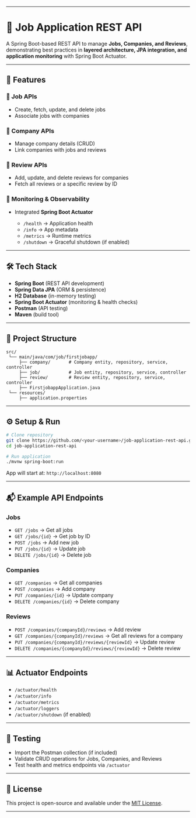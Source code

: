 

---

# 💼 Job Application REST API

A Spring Boot-based REST API to manage **Jobs, Companies, and Reviews**, demonstrating best practices in **layered architecture, JPA integration, and application monitoring** with Spring Boot Actuator.

---

## 🚀 Features

### 🔹 Job APIs

* Create, fetch, update, and delete jobs
* Associate jobs with companies

### 🔹 Company APIs

* Manage company details (CRUD)
* Link companies with jobs and reviews

### 🔹 Review APIs

* Add, update, and delete reviews for companies
* Fetch all reviews or a specific review by ID

### 🔹 Monitoring & Observability

* Integrated **Spring Boot Actuator**

  * `/health` → Application health
  * `/info` → App metadata
  * `/metrics` → Runtime metrics
  * `/shutdown` → Graceful shutdown (if enabled)

---

## 🛠️ Tech Stack

* **Spring Boot** (REST API development)
* **Spring Data JPA** (ORM & persistence)
* **H2 Database** (in-memory testing)
* **Spring Boot Actuator** (monitoring & health checks)
* **Postman** (API testing)
* **Maven** (build tool)

---

## 📂 Project Structure

```
src/
 └── main/java/com/job/firstjobapp/
     ├── company/       # Company entity, repository, service, controller
     ├── job/           # Job entity, repository, service, controller
     ├── review/        # Review entity, repository, service, controller
     ├── FirstjobappApplication.java
 └── resources/
     ├── application.properties
```

---

## ⚙️ Setup & Run

```bash
# Clone repository
git clone https://github.com/<your-username>/job-application-rest-api.git
cd job-application-rest-api

# Run application
./mvnw spring-boot:run
```

App will start at: `http://localhost:8080`

---

## 📬 Example API Endpoints

### Jobs

* `GET /jobs` → Get all jobs
* `GET /jobs/{id}` → Get job by ID
* `POST /jobs` → Add new job
* `PUT /jobs/{id}` → Update job
* `DELETE /jobs/{id}` → Delete job

### Companies

* `GET /companies` → Get all companies
* `POST /companies` → Add company
* `PUT /companies/{id}` → Update company
* `DELETE /companies/{id}` → Delete company

### Reviews

* `POST /companies/{companyId}/reviews` → Add review
* `GET /companies/{companyId}/reviews` → Get all reviews for a company
* `PUT /companies/{companyId}/reviews/{reviewId}` → Update review
* `DELETE /companies/{companyId}/reviews/{reviewId}` → Delete review

---

## 📊 Actuator Endpoints

* `/actuator/health`
* `/actuator/info`
* `/actuator/metrics`
* `/actuator/loggers`
* `/actuator/shutdown` (if enabled)

---

## 🧪 Testing

* Import the Postman collection (if included)
* Validate CRUD operations for Jobs, Companies, and Reviews
* Test health and metrics endpoints via `/actuator`

---

## 📄 License

This project is open-source and available under the [MIT License](LICENSE).

---
